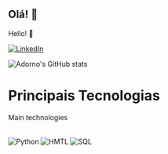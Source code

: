 
## Olá! 👋
Hello! 👋

[![LinkedIn](https://img.shields.io/badge/LinkedIn-0077B5?style=for-the-badge&logo=linkedin&logoColor=white)](www.linkedin.com/in/adornodossantos)

![Adorno's GitHub stats](https://github-readme-stats.vercel.app/api?username=lucasadorno0804&show_icons=true&theme=dark)

# Principais Tecnologias
Main technologies
<div style="display: inline_block"><br/>
    <img align="center" alt="Python" src="https://img.shields.io/badge/Python-3776AB?style=for-the-badge&logo=python&logoColor=white"/>
    <img align="center" alt="HMTL" src="https://img.shields.io/badge/HTML-239120?style=for-the-badge&logo=html5&logoColor=white"/>
    <img align="center" alt="SQL" src="https://img.shields.io/badge/Microsoft_SQL_Server-CC2927?style=for-the-badge&logo=microsoft-sql-server&logoColor=white"/>
</div>


<!--
**lucasadorno0804/lucasadorno0804** is a ✨ _special_ ✨ repository because its `README.md` (this file) appears on your GitHub profile.

Here are some ideas to get you started:

- 🔭 I’m currently working on ...
- 🌱 I’m currently learning ...
- 👯 I’m looking to collaborate on ...
- 🤔 I’m looking for help with ...
- 💬 Ask me about ...
- 📫 How to reach me: ...
- 😄 Pronouns: ...
- ⚡ Fun fact: ...
-->
